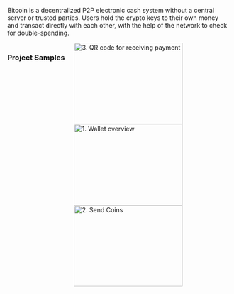 <div class="versiontext hero">
<div class="container hero-container">
<section class="row c-description">
<div class="small-12 columns">
<p itemprop="description" class="description">Bitcoin is a decentralized P2P electronic cash system without a central server or trusted parties. Users hold the crypto keys to their own money and transact directly with each other, with the help of the network to check for double-spending.</p>
</div>
</section>
<section class="row screenshots-section">
<div class="small-12 columns">
<h3>Project Samples</h3>
<div class="owl-carousel m-screenshots clearfix owl-loaded owl-drag" data-mode="modal">
<div class="owl-stage-outer">
<div class="owl-stage">
<div class="owl-item active"><a rel="section" class="gallery" data-featherlight="image" href="https://a.fsdn.com/con/app/proj/bitcoin/screenshots/332869.jpg/max/max/1" title="3. QR code for receiving payment" data-alt="3. QR code for receiving payment"><img itemprop="screenshot" src="https://a.fsdn.com/con/app/proj/bitcoin/screenshots/332869.jpg/245/183/1" loading="lazy" width="245" height="183" srcset="//a.fsdn.com/con/app/proj/bitcoin/screenshots/332869.jpg/245/183/1.5 1.5x, //a.fsdn.com/con/app/proj/bitcoin/screenshots/332869.jpg/245/183/2 2x" alt="3. QR code for receiving payment" /></a></div>
<div class="owl-item active"><a rel="section" class="gallery" data-featherlight="image" href="https://a.fsdn.com/con/app/proj/bitcoin/screenshots/332865.jpg/max/max/1" title="1. Wallet overview" data-alt="1. Wallet overview"><img itemprop="screenshot" src="https://a.fsdn.com/con/app/proj/bitcoin/screenshots/332865.jpg/245/183/1" loading="lazy" width="245" height="183" srcset="//a.fsdn.com/con/app/proj/bitcoin/screenshots/332865.jpg/245/183/1.5 1.5x, //a.fsdn.com/con/app/proj/bitcoin/screenshots/332865.jpg/245/183/2 2x" alt="1. Wallet overview" /></a></div>
<div class="owl-item active"><a rel="section" class="gallery" data-featherlight="image" href="https://a.fsdn.com/con/app/proj/bitcoin/screenshots/332867.jpg/max/max/1" title="2. Send Coins" data-alt="2. Send Coins"><img itemprop="screenshot" src="https://a.fsdn.com/con/app/proj/bitcoin/screenshots/332867.jpg/245/183/1" loading="lazy" width="245" height="183" srcset="//a.fsdn.com/con/app/proj/bitcoin/screenshots/332867.jpg/245/183/1.5 1.5x, //a.fsdn.com/con/app/proj/bitcoin/screenshots/332867.jpg/245/183/2 2x" alt="2. Send Coins" /></a></div>
</div>
</div>
</div>
</div>
</section>
<div class="m-project-activity columns small-12 psp-section">
<div class="heading"></div>
</div>
</div>
</div>